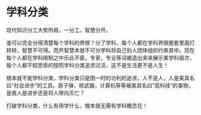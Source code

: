 # 学科分类

现代知识分工大势所趋，一分工，智慧分开。

谁可以完全分得清楚每个学科的界限？分了学科，每个人都在学科界限圈套里面打转转，智慧不可得。而开智慧本就不可分学科将自己别人团体组织约束其中。现在每个人都在学科限制之中乐此不疲，专家，专业等词被造出来来展示某学科层次，每个人都不假思索的按照学科分类追求过活，这不是生活更不是人生！

根本就不能学科分类，学科分类只是图一时的功利的追求，人不是人，人是美其名曰“社会进步”的工具。原子弹，核武器，计算机等等被美其名曰“高科技”的事物，是救人是进步还是将人带向灭亡？

打破学科分类，什么有用学什么，根本就无需有学科概念在！


